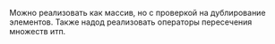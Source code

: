 Можно реализовать как массив, но с проверкой на дублирование элементов. Также надод реализовать операторы пересечения множеств итп.